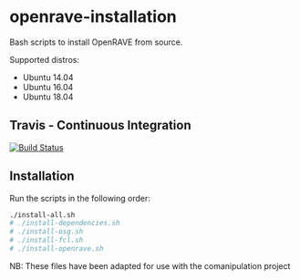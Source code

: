 # openrave-installation

Bash scripts to install OpenRAVE from source. 

Supported distros:
* Ubuntu 14.04
* Ubuntu 16.04
* Ubuntu 18.04

## Travis - Continuous Integration

[![Build Status](https://travis-ci.org/crigroup/openrave-installation.svg?branch=master)](https://travis-ci.org/crigroup/openrave-installation)


## Installation
Run the scripts in the following order:
```bash
./install-all.sh
# ./install-dependencies.sh
# ./install-osg.sh
# ./install-fcl.sh
# ./install-openrave.sh
```

NB: These files have been adapted for use with the comanipulation project
